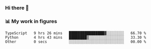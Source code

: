 ### Hi there 👋

### 📊 My work in figures

<!--START_SECTION:waka-->

```text
TypeScript   9 hrs 26 mins   ████████████████▓░░░░░░░░   66.70 %
Python       4 hrs 43 mins   ████████▒░░░░░░░░░░░░░░░░   33.30 %
Other        0 secs          ░░░░░░░░░░░░░░░░░░░░░░░░░   00.00 %
```

<!--END_SECTION:waka-->
